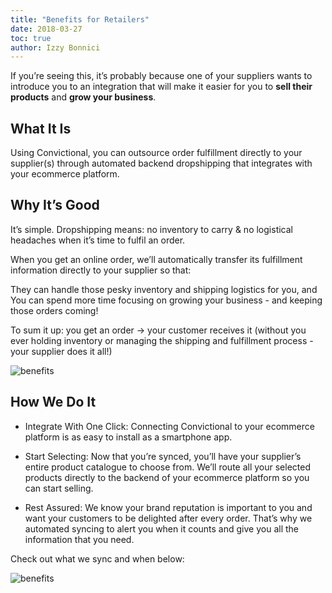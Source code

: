 ```yaml
---
title: "Benefits for Retailers"
date: 2018-03-27
toc: true
author: Izzy Bonnici
---
```

If you’re seeing this, it’s probably because one of your suppliers wants to introduce you to an integration that will make it easier for you to **sell their products** and **grow your business**.

## What It Is

Using Convictional, you can outsource order fulfillment directly to your supplier(s) through automated backend dropshipping that integrates with your ecommerce platform.

## Why It’s Good

It’s simple. Dropshipping means: no inventory to carry & no logistical headaches when it’s time to fulfil an order.

When you get an online order, we’ll automatically transfer its fulfillment information directly to your supplier so that:

They can handle those pesky inventory and shipping logistics for you, and
You can spend more time focusing on growing your business - and keeping those orders coming!

To sum it up: you get an order → your customer receives it (without you ever holding inventory or managing the shipping and fulfillment process - your supplier does it all!)

![benefits](https://github.com/rogerkirkness/convictional-help/blob/master/assets/images/benefits-one.png?raw=true)

## How We Do It

* Integrate With One Click: Connecting Convictional to your ecommerce platform is as easy to install as a smartphone app.

* Start Selecting: Now that you’re synced, you’ll have your supplier’s entire product catalogue to choose from. We’ll route all your selected products directly to the backend of your ecommerce platform so you can start selling.

* Rest Assured: We know your brand reputation is important to you and want your customers to be delighted after every order. That’s why we automated syncing to alert you when it counts and give you all the information that you need.

Check out what we sync and when below:

![benefits](https://github.com/rogerkirkness/convictional-help/blob/master/assets/images/benefits-two.png?raw=true)
